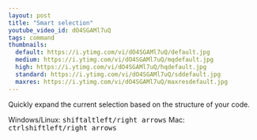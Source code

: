```yaml
---
layout: post
title: "Smart selection"
youtube_video_id: dO4SGAMl7uQ
tags: command
thumbnails:
  default: https://i.ytimg.com/vi/dO4SGAMl7uQ/default.jpg
  medium: https://i.ytimg.com/vi/dO4SGAMl7uQ/mqdefault.jpg
  high: https://i.ytimg.com/vi/dO4SGAMl7uQ/hqdefault.jpg
  standard: https://i.ytimg.com/vi/dO4SGAMl7uQ/sddefault.jpg
  maxres: https://i.ytimg.com/vi/dO4SGAMl7uQ/maxresdefault.jpg
---
```


Quickly expand the current selection based on the structure of your code.

Windows/Linux: <kbd>shift</kbd><kbd>alt</kbd><kbd>left/right arrows</kbd>
Mac: <kbd>ctrl</kbd><kbd>shift</kbd><kbd>left/right arrows</kbd>
